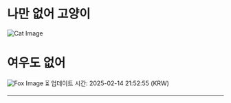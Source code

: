 
# 나만 없어 고양이

![Cat Image](https://cdn2.thecatapi.com/images/4-5SzDNIL.jpg)

# 여우도 없어
![Fox Image](https://randomfox.ca/images/4.jpg)
⏳ 업데이트 시간: 2025-02-14 21:52:55 (KRW)

---
